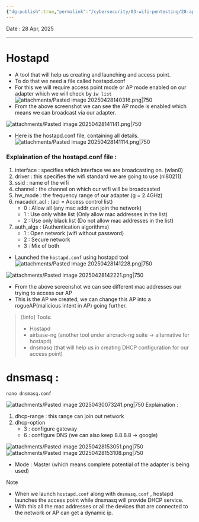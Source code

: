 ```yaml
---
{"dg-publish":true,"permalink":"/cybersecurity/03-wifi-pentesting/28-apr/creating-access-point/"}
---
```



Date : 28 Apr, 2025

---
# **Hostapd**
 - A tool that will help us creating and launching and access point.
 - To do that we need a file called hostapd.conf
 - For this we will require access point mode or AP mode enabled on our adapter which we will check by `iw list` 
![attachments/Pasted image 20250428140316.png|750](/img/user/Cybersecurity/03_wifi_pentesting/28%20Apr/attachments/Pasted%20image%2020250428140316.png)
- From the above screenshot we can see the AP mode is enabled which means we can broadcast via our adapter.

![attachments/Pasted image 20250428141141.png|750](/img/user/Cybersecurity/03_wifi_pentesting/28%20Apr/attachments/Pasted%20image%2020250428141141.png)
- Here is the hostapd.conf file, containing all details.
![attachments/Pasted image 20250428141114.png|750](/img/user/Cybersecurity/03_wifi_pentesting/28%20Apr/attachments/Pasted%20image%2020250428141114.png)
### Explaination of the hostapd.conf file :
1) interface : specifies which interface we are broadcasting on. (wlan0)
2) driver : this specifies the wifi standard we are going to use (nl80211)
3) ssid : name of the wifi
4) channel : the channel on which our wifi will be broadcasted
5) hw_mode : the frequency range of our adapter (g = 2.4GHz)
6) macaddr_acl : (acl = Access control list) 
   - 0 : Allow all (any mac addr can join the network)
   - 1 : Use only white list (Only allow mac addresses in the list)
   - 2 : Use only black list (Do not allow mac addresses in the list)
7) auth_algs : (Authentication algorithms)
   - 1 : Open network (wifi without password)
   - 2 : Secure network 
   - 3 : Mix of both

- Launched the `hostapd.conf` using hostapd tool
![attachments/Pasted image 20250428141228.png|750](/img/user/Cybersecurity/03_wifi_pentesting/28%20Apr/attachments/Pasted%20image%2020250428141228.png)


![attachments/Pasted image 20250428142221.png|750](/img/user/Cybersecurity/03_wifi_pentesting/28%20Apr/attachments/Pasted%20image%2020250428142221.png)

- From the above screenshot we can see different mac addresses our trying to access our AP
- This is the AP we created, we can change this AP into a rogueAP(malicious intent in AP) going further. 


> [!info]
> Tools:
> - Hostapd
> - airbase-ng (another tool under aircrack-ng suite -> alternative for hostapd)
> - dnsmasq (that will help us in creating DHCP configuration for our access point)


# **dnsmasq** :

 `nano dnsmasq.conf`
 
![attachments/Pasted image 20250430073241.png|750](/img/user/Cybersecurity/03_wifi_pentesting/28%20Apr/attachments/Pasted%20image%2020250430073241.png)
Explaination :
1) dhcp-range : this range can join out network
2) dhcp-option
   - 3 : configure gateway
   - 6 : configure DNS (we can also keep 8.8.8.8 -> google)

![attachments/Pasted image 20250428153051.png|750](/img/user/Cybersecurity/03_wifi_pentesting/28%20Apr/attachments/Pasted%20image%2020250428153051.png)
![attachments/Pasted image 20250428153108.png|750](/img/user/Cybersecurity/03_wifi_pentesting/28%20Apr/attachments/Pasted%20image%2020250428153108.png)
- Mode : Master (which means complete potential of the adapter is being used)

> [!NOTE]
> - When we launch `hostapd.conf` along with `dnsmasq.conf` , hostapd launches the access point while dnsmasq will provide DHCP service. 
> - With this all the mac addresses or all the devices that are connected to the network or AP can get a dynamic ip.






